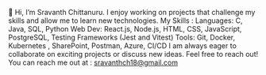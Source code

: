 👋 Hi, I’m Sravanth Chittanuru.
I enjoy working on projects that challenge my skills and allow me to learn new technologies.
My Skills :
 Languages: C, Java, SQL, Python
 Web Dev: React.js, Node.js, HTML, CSS, JavaScript, PostgreSQL, Testing Frameworks (Jest and Vitest)
 Tools: Git, Docker, Kubernetes , SharePoint, Postman, Azure, CI/CD
I am always eager to collaborate on exciting projects or discuss new ideas. Feel free to reach out! 
You can reach me out at : sravanthch18@gmail.com
